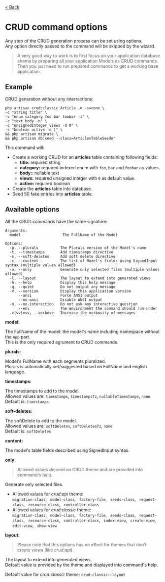 [< Back](../README.md#table-of-content)

# CRUD command options

Any step of the CRUD generation process can be set using options.  
Any option directly passed to the command will be skipped by the wizard.

> A very good way to work is to first focus on your application database shema by preparing all your application Models as CRUD commands.  
> Then you just need to run prepared commands to get a working base application.

## Example

CRUD generation without any interractions:

```
php artisan crud:classic Article -n -s=none \
-c "string title" \
-c "enum category foo bar foobar -i" \
-c "text body -n" \
-c "unsignedInteger views -d 0" \
-c "boolean active -d 1" \
&& php artisan migrate \
&& php artisan db:seed --class=ArticlesTableSeeder 
```

This command will:

* Create a working CRUD for an **articles** table containing following fields:
    * **title:** required string
    * **category:** required indexed enum with `foo`, `bar` and `foobar` as values.
    * **body:**: nullable text
    * **views:** required unsigned integer with `0` as default value.
    * **active:** required boolean
* Create the **articles** table into database.
* Seed 50 fake entries into **articles** table.

## Available options

All the CRUD commands have the same signature:

```
Arguments:
  model                   The FullName of the Model

Options:
  -p, --plurals          The Plurals version of the Model's name
  -t, --timestamps       Add timestamps directive
  -s, --soft-deletes     Add soft delete directive
  -c, --content          The list of Model's fields using SignedInput syntax (multiple values allowed)
  -o, --only             Generate only selected files (multiple values allowed)
  -l, --layout           The layout to extend into generated views
  -h, --help             Display this help message
  -q, --quiet            Do not output any message
  -V, --version          Display this application version
      --ansi             Force ANSI output
      --no-ansi          Disable ANSI output
  -n, --no-interaction   Do not ask any interactive question
      --env              The environment the command should run under
  -v|vv|vvv, --verbose   Increase the verbosity of messages
```

**model:**

The FullName of the model: the model's name including namespace without the `App` part.  
This is the only required agrument to CRUD commands.

**plurals:**

Model's FullName with each segments pluralized.  
Plurals is automatically set/suggested based on FullName and english language.

**timestamps:**

The timestamps to add to the model.  
Allowed values are: `timestamps`, `timestampsTz`, `nullableTimestamps`, `none`  
Default is: `timestamps`

**soft-deletes:**

The softDelete to add to the model.  
Allowed values are: `softDeletes`, `softDeletesTz`, `none`  
Default is: `softDeletes`

**content:**

The model's table fields described using SignedInput syntax.

**only:**

> Allowed values depend on CRUD theme and are provided into command's help.

Generate only selected files.

* Allowed values for _crud:api_ theme:  
`migration-class`, ` model-class`, ` factory-file`, ` seeds-class`, ` request-class`, ` resource-class`, ` controller-class`
* Allowed values for _crud:classic_ theme:  
`migration-class`, ` model-class`, ` factory-file`, ` seeds-class`, ` request-class`, ` resource-class`, ` controller-class`, ` index-view`, ` create-view`, ` edit-view`, ` show-view`

**layout:**

> Please note that this options has no effect for themes that don't create views (like _crud:api_).

The layout to extend into generated views.  
Default value is provided by the theme and displayed into command's help.

Default value for _crud:classic_ theme: `crud-classic::layout`
